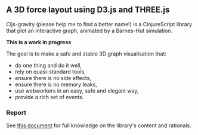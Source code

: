 ## A 3D force layout using D3.js and THREE.js

Cljs-gravity (please help me to find a better name!) is a ClojureScript library that plot an interactive graph, animated by a Barnes-Hut simulation. 

**This is a work in progress**

The goal is to make a safe and stable 3D graph visualisation that:
 - do one thing and do it well,
 - rely on quasi-standard tools,
 - ensure there is no side effects,
 - ensure there is no memory leaks,
 - use webworkers in an easy, safe and elegant way,
 - provide a rich set of events.

### Report
See [this document](https://github.com/ggeoffrey/cljs-gravity/raw/master/DRAFT-cljs-gravity.pdf)
for full knowledge on the library's content and rationals.
